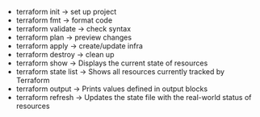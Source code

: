 - terraform init → set up project
- terraform fmt → format code
- terraform validate → check syntax
- terraform plan → preview changes
- terraform apply → create/update infra
- terraform destroy → clean up
- terraform show → Displays the current state of resources
- terraform state list → Shows all resources currently tracked by Terraform
- terraform output → Prints values defined in output blocks
- terraform refresh → Updates the state file with the real-world status of resources
